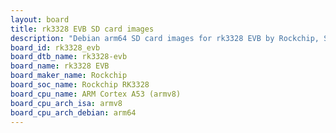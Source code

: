 ```yaml
---
layout: board
title: rk3328 EVB SD card images
description: "Debian arm64 SD card images for rk3328 EVB by Rockchip, SoC: Rockchip RK3328, CPU ISA: armv8"
board_id: rk3328_evb
board_dtb_name: rk3328-evb
board_name: rk3328 EVB
board_maker_name: Rockchip
board_soc_name: Rockchip RK3328
board_cpu_name: ARM Cortex A53 (armv8)
board_cpu_arch_isa: armv8
board_cpu_arch_debian: arm64
---
```

